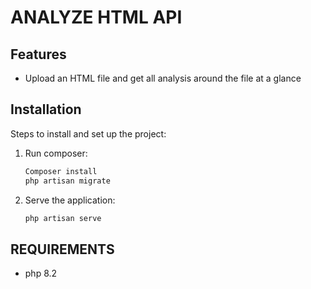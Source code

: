 # ANALYZE HTML API

## Features

- Upload an HTML file and get all analysis around the file at a glance

## Installation

Steps to install and set up the project:

1. Run composer:
   ```bash
   Composer install
   php artisan migrate
2. Serve the application:
    ```bash
    php artisan serve

## REQUIREMENTS
- php 8.2